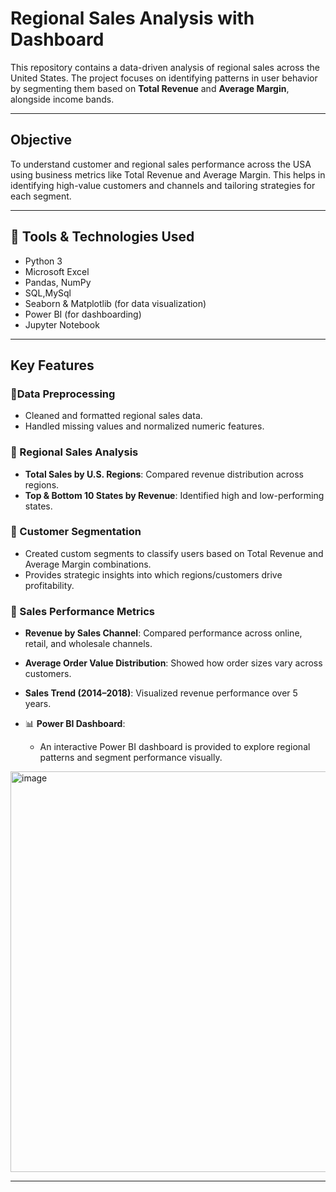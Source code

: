 # Regional Sales Analysis with Dashboard

This repository contains a data-driven analysis of regional sales across the United States. The project focuses on identifying patterns in user behavior by segmenting them based on **Total Revenue** and **Average Margin**, alongside income bands.

---

## Objective

To understand customer and regional sales performance across the USA using business metrics like Total Revenue and Average Margin. This helps in identifying high-value customers and channels and tailoring strategies for each segment.

---

## 🧰 Tools & Technologies Used

- Python 3
- Microsoft Excel
- Pandas, NumPy
- SQL,MySql
- Seaborn & Matplotlib (for data visualization)
- Power BI (for dashboarding)
- Jupyter Notebook

---

## Key Features

### 🔹Data Preprocessing
  - Cleaned and formatted regional sales data.
  - Handled missing values and normalized numeric features.
    
### 🔹 Regional Sales Analysis
- **Total Sales by U.S. Regions**: Compared revenue distribution across regions.
- **Top & Bottom 10 States by Revenue**: Identified high and low-performing states.

### 🔹 Customer Segmentation
  - Created custom segments to classify users based on Total Revenue and Average Margin combinations.
  - Provides strategic insights into which regions/customers drive profitability.
  
### 🔹 Sales Performance Metrics
- **Revenue by Sales Channel**: Compared performance across online, retail, and wholesale channels.
- **Average Order Value Distribution**: Showed how order sizes vary across customers.
- **Sales Trend (2014–2018)**: Visualized revenue performance over 5 years.



- 📊 **Power BI Dashboard**:
  - An interactive Power BI dashboard is provided to explore regional patterns and segment performance visually.
<img width="1300" height="641" alt="image" src="https://github.com/user-attachments/assets/a01510ed-1cc1-4c41-8f9a-abab8039014a" />

---




